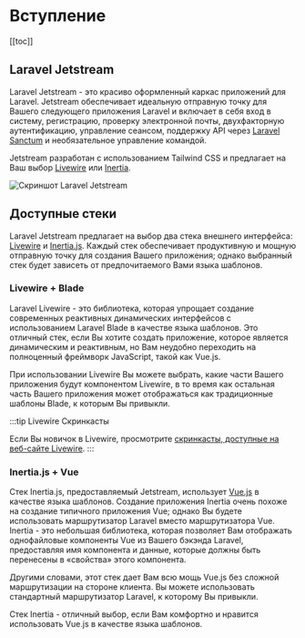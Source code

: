 # Вступление

[[toc]]

## Laravel Jetstream

Laravel Jetstream - это красиво оформленный каркас приложений для Laravel. Jetstream обеспечивает идеальную отправную точку для Вашего следующего приложения Laravel и включает в себя вход в систему, регистрацию, проверку электронной почты, двухфакторную аутентификацию, управление сеансом, поддержку API через [Laravel Sanctum](https://github.com/laravel/sanctum) и необязательное управление командой.

Jetstream разработан с использованием Tailwind CSS и предлагает на Ваш выбор [Livewire](./stacks/livewire.md) или [Inertia](./stacks/inertia.md).

![Скриншот Laravel Jetstream](./../assets/img/preview-2.png)

## Доступные стеки

Laravel Jetstream предлагает на выбор два стека внешнего интерфейса: [Livewire](https://laravel-livewire.com) и [Inertia.js](https://inertiajs.com). Каждый стек обеспечивает продуктивную и мощную отправную точку для создания Вашего приложения; однако выбранный стек будет зависеть от предпочитаемого Вами языка шаблонов.

### Livewire + Blade

Laravel Livewire - это библиотека, которая упрощает создание современных реактивных динамических интерфейсов с использованием Laravel Blade в качестве языка шаблонов. Это отличный стек, если Вы хотите создать приложение, которое является динамическим и реактивным, но Вам неудобно переходить на полноценный фреймворк JavaScript, такой как Vue.js.

При использовании Livewire Вы можете выбрать, какие части Вашего приложения будут компонентом Livewire, в то время как остальная часть Вашего приложения может отображаться как традиционные шаблоны Blade, к которым Вы привыкли.

:::tip Livewire Скринкасты

Если Вы новичок в Livewire, просмотрите [скринкасты, доступные на веб-сайте Livewire](https://laravel-livewire.com/screencasts/installation).
:::

### Inertia.js + Vue

Стек Inertia.js, предоставляемый Jetstream, использует [Vue.js](https://vuejs.org) в качестве языка шаблонов. Создание приложения Inertia очень похоже на создание типичного приложения Vue; однако Вы будете использовать маршрутизатор Laravel вместо маршрутизатора Vue. Inertia - это небольшая библиотека, которая позволяет Вам отображать однофайловые компоненты Vue из Вашего бэкэнда Laravel, предоставляя имя компонента и данные, которые должны быть перенесены в «свойства» этого компонента.

Другими словами, этот стек дает Вам всю мощь Vue.js без сложной маршрутизации на стороне клиента. Вы можете использовать стандартный маршрутизатор Laravel, к которому Вы привыкли.

Стек Inertia - отличный выбор, если Вам комфортно и нравится использовать Vue.js в качестве языка шаблонов.
